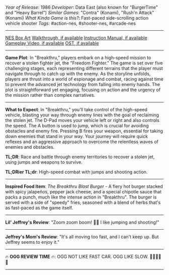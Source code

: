 *Year of Release*: 1986
*Developer*: Data East (also known for "BurgerTime" and "Heavy Barrel")
*Similar Games*: "Contra" (Konami), "Rush'n Attack" (Konami)
*What Kinda Game is this?*: Fast-paced side-scrolling action vehicle shooter
*Tags:* #action-nes, #shooter-nes, #arcade-nes

---
[NES Box Art](https://www.google.com/search?tbm=isch&q=NES+Box+Art+Breakthru) 
[Walkthrough, if available](https://www.google.com/search?q=Walkthrough+NES+Breakthru)
[Instruction Manual, if available](https://www.google.com/search?q=NES+Instruction+Manual+Breakthru)
[Gameplay Video, if available](https://www.youtube.com/results?search_query=gameplay+NES+Breakthru) 
[OST, if available](https://www.youtube.com/results?search_query=gameplay+NES+Breakthru+OST)

- - -
**Game Plot**: In "Breakthru," players embark on a high-speed mission to recover a stolen fighter jet, the "Freedom Fighter." The game is set over five challenging stages, each representing different terrains that the player must navigate through to catch up with the enemy. As the storyline unfolds, players are thrust into a world of espionage and combat, racing against time to prevent the advanced jet technology from falling into enemy hands. The plot is straightforward yet engaging, focusing on action and the urgency of the mission rather than complex narratives.

- - -
**What to Expect**: In "Breakthru," you'll take control of the high-speed vehicle, blasting your way through enemy lines with the goal of reclaiming the stolen jet. The D-Pad moves your vehicle left or right and also controls the speed. The A button is used to jump, which is crucial for avoiding obstacles and enemy fire. Pressing B fires your weapon, essential for taking down enemies that stand in your way. Your journey will require quick reflexes and an aggressive approach to overcome the relentless waves of enemies and obstacles.

**TL;DR**: Race and battle through enemy territories to recover a stolen jet, using jumps and weapons to survive.

**TL;DRier TL;dr**: High-speed combat with jumps and shooting action.

---
**Inspired Food Item**: *The Breakthru Blast Burger* - A fiery hot burger stacked with spicy jalapeños, pepper jack cheese, and a special chipotle sauce that packs a punch, much like the intense action in "Breakthru". The burger is served with a side of "speedy" fries, seasoned with a blend of herbs that's as fast-paced as the game itself.

---
**Lil' Jeffrey's Review**: "Zoom zoom boom! 🚗💥 I like jumping and shooting!"

---
**Jeffrey's Mom's Review**: "It's all moving too fast, and I can't keep up. But Jeffrey seems to enjoy it."

---
🔥 **OGG REVIEW TIME** 🔥: OGG NOT LIKE FAST CAR. OGG LIKE SLOW. 🚗❌🔥🔥🔥

---